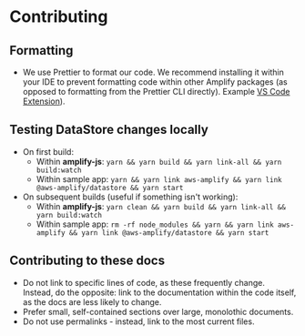 # Contributing

## Formatting
- We use Prettier to format our code. We recommend installing it within your IDE to prevent formatting code within other Amplify packages (as opposed to formatting from the Prettier CLI directly). Example [VS Code Extension](https://marketplace.visualstudio.com/items?itemName=esbenp.prettier-vscode)).

## Testing DataStore changes locally
- On first build:
	- Within **amplify-js**: `yarn && yarn build && yarn link-all && yarn build:watch`
	- Within sample app: `yarn && yarn link aws-amplify && yarn link @aws-amplify/datastore && yarn start`
- On subsequent builds (useful if something isn't working):
	- Within **amplify-js**: `yarn clean && yarn build && yarn link-all && yarn build:watch`
	- Within sample app: `rm -rf node_modules && yarn && yarn link aws-amplify && yarn link @aws-amplify/datastore && yarn start`

## Contributing to these docs
- Do not link to specific lines of code, as these frequently change. Instead, do the opposite: link to the documentation within the code itself, as the docs are less likely to change.
- Prefer small, self-contained sections over large, monolothic documents.
- Do not use permalinks - instead, link to the most current files.